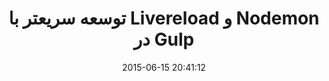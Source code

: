 ---
layout: post
title: "توسعه سریعتر با Livereload و Nodemon در Gulp"
date: 2015-06-15 20:41:12
section: article
tags: gulp
link: "http://www.baboon.ir/%D8%AA%D9%88%D8%B3%D8%B9%D9%87-%D8%B3%D8%B1%DB%8C%D8%B9%D8%AA%D8%B1-%D8%A8%D8%A7-livereload-%D9%88-nodemon-%D8%AF%D8%B1-gulp/"
user: "نوید کاشانی"
user_link: "http://navid.kashani.ir/"
---